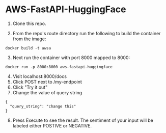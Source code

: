 # AWS-FastAPI-HuggingFace

1. Clone this repo.

2. From the repo's route directory run the following to build the container from the image:
```
docker build -t awsa
```

3. Next run the container with port 8000 mapped to 8000:
```
docker run -p 8000:8000 aws-fastapi-huggingface
```

4. Visit localhost:8000/docs
5. Click POST next to /my-endpoint
6. Click "Try it out"
7. Change the value of query string
```
{
  "query_string": "change this"
}
```
8. Press Execute to see the result. The sentiment of your input will be labeled either POSTIVE or NEGATIVE.
